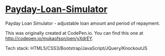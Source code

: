 <h1><a href="https://github.com/mukaofssn/Payday-Loan-Simulator/">Payday-Loan-Simulator</a></h1>
Payday Loan Simulator - adjustable loan amount and period of repayment.

This was originally created at CodePen.io. You can find this one at http://codepen.io/mukaofssn/pen/yXdrEY.

Tech stack: HTML5/CSS3/Bootstrap/JavaScript/JQuery/KnockoutJS
